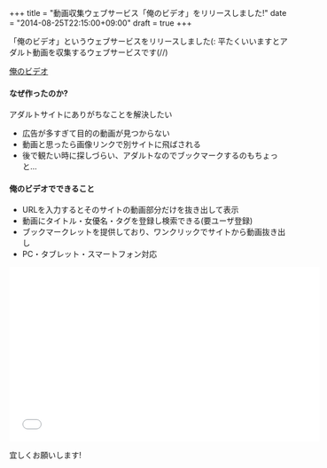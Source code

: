 +++
title =  "動画収集ウェブサービス「俺のビデオ」をリリースしました!"
date =  "2014-08-25T22:15:00+09:00"
draft = true
+++

「俺のビデオ」というウェブサービスをリリースしました(:
平たくいいますとアダルト動画を収集するウェブサービスです(//)

[俺のビデオ](http://orenovideo.com)

#### なぜ作ったのか?

アダルトサイトにありがちなことを解決したい

- 広告が多すぎて目的の動画が見つからない
- 動画と思ったら画像リンクで別サイトに飛ばされる
- 後で観たい時に探しづらい、アダルトなのでブックマークするのもちょっと...

#### 俺のビデオでできること

- URLを入力するとそのサイトの動画部分だけを抜き出して表示
- 動画にタイトル・女優名・タグを登録し検索できる(要ユーザ登録)
- ブックマークレットを提供しており、ワンクリックでサイトから動画抜き出し
- PC・タブレット・スマートフォン対応


<iframe allowfullscreen="1" frameborder="0" height="315" src="//www.youtube.com/embed/YzSD1DiCt-w?rel=0" width="560"></iframe>

宜しくお願いします!
